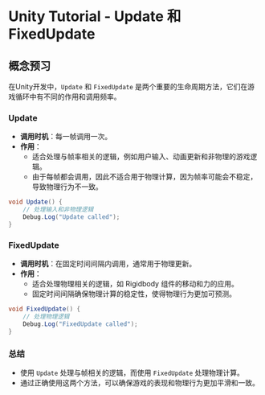 # Unity Tutorial - Update 和 FixedUpdate

## 概念预习

在Unity开发中，`Update` 和 `FixedUpdate` 是两个重要的生命周期方法，它们在游戏循环中有不同的作用和调用频率。

### Update

- **调用时机**：每一帧调用一次。
- **作用**：
  - 适合处理与帧率相关的逻辑，例如用户输入、动画更新和非物理的游戏逻辑。
  - 由于每帧都会调用，因此不适合用于物理计算，因为帧率可能会不稳定，导致物理行为不一致。

```csharp
void Update() {
    // 处理输入和非物理逻辑
    Debug.Log("Update called");
}
```

### FixedUpdate

- **调用时机**：在固定时间间隔内调用，通常用于物理更新。
- **作用**：
  - 适合处理物理相关的逻辑，如 Rigidbody 组件的移动和力的应用。
  - 固定时间间隔确保物理计算的稳定性，使得物理行为更加可预测。

```csharp
void FixedUpdate() {
    // 处理物理逻辑
    Debug.Log("FixedUpdate called");
}
```

### 总结

- 使用 `Update` 处理与帧相关的逻辑，而使用 `FixedUpdate` 处理物理计算。
- 通过正确使用这两个方法，可以确保游戏的表现和物理行为更加平滑和一致。
